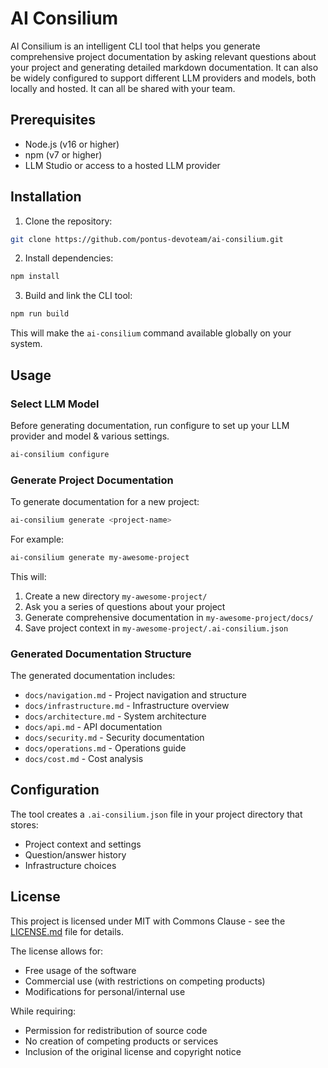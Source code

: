 # AI Consilium

AI Consilium is an intelligent CLI tool that helps you generate comprehensive project documentation by asking relevant questions about your project and generating detailed markdown documentation.
It can also be widely configured to support different LLM providers and models, both locally and hosted. It can all be shared with your team.

## Prerequisites

- Node.js (v16 or higher)
- npm (v7 or higher)
- LLM Studio or access to a hosted LLM provider

## Installation

1. Clone the repository:
```bash
git clone https://github.com/pontus-devoteam/ai-consilium.git
```

2. Install dependencies:
```bash
npm install
```

3. Build and link the CLI tool:
```bash
npm run build
```

This will make the `ai-consilium` command available globally on your system.

## Usage

### Select LLM Model

Before generating documentation, run configure to set up your LLM provider and model & various settings.

```bash
ai-consilium configure
```

### Generate Project Documentation

To generate documentation for a new project:

```bash
ai-consilium generate <project-name>
```

For example:
```bash
ai-consilium generate my-awesome-project
```

This will:
1. Create a new directory `my-awesome-project/`
2. Ask you a series of questions about your project
3. Generate comprehensive documentation in `my-awesome-project/docs/`
4. Save project context in `my-awesome-project/.ai-consilium.json`

### Generated Documentation Structure

The generated documentation includes:

- `docs/navigation.md` - Project navigation and structure
- `docs/infrastructure.md` - Infrastructure overview
- `docs/architecture.md` - System architecture
- `docs/api.md` - API documentation
- `docs/security.md` - Security documentation
- `docs/operations.md` - Operations guide
- `docs/cost.md` - Cost analysis

## Configuration

The tool creates a `.ai-consilium.json` file in your project directory that stores:
- Project context and settings
- Question/answer history
- Infrastructure choices

## License

This project is licensed under MIT with Commons Clause - see the [LICENSE.md](license.md) file for details.

The license allows for:
- Free usage of the software
- Commercial use (with restrictions on competing products)
- Modifications for personal/internal use

While requiring:
- Permission for redistribution of source code
- No creation of competing products or services
- Inclusion of the original license and copyright notice 